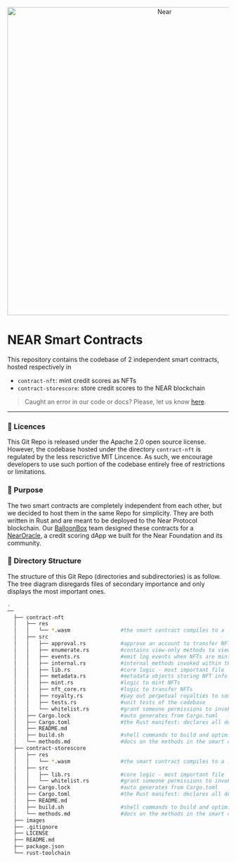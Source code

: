 <p align="center">
  <a href="https://near.org/">
    <img alt="Near" src="https://github.com/BalloonBox-Inc/near-oracle-contracts/blob/dev/images/inverted-primary-logo-bg.png" width="700" />
  </a>
</p>

# NEAR Smart Contracts
This repository contains the codebase of 2 independent smart contracts, hosted respectively in
- `contract-nft`: mint credit scores as NFTs
- `contract-storescore`: store credit scores to the NEAR blockchain

> Caught an error in our code or docs? Please, let us know [here](https://www.balloonbox.io/contact).
---

### :page_facing_up: Licences
This Git Repo is released under the Apache 2.0 open source license.
However, the codebase hosted under the directory `contract-nft` is regulated by the less rescrictive MIT Lincence. As such, we encourage developers to use such portion of the codebase entirely free of restrictions or limitations.

### :satellite: Purpose
The two smart contracts are completely independent from each other, but we decided to host them in the same Repo for simplicity. They are both written in Rust and are meant to be deployed to the Near Protocol blockchain. Our [BalloonBox](https://www.balloonbox.io/) team designed these contracts for a [NearOracle](https://test.nearoracle.com/), a credit scoring dApp we built for the Near Foundation and its community.

### :octopus: Directory Structure
The structure of this Git Repo (directories and subdirectories) is as follow. The tree diagram disregards files of secondary importance and only displays the most important ones.

```bash
.
──
  ├── contract-nft
  │   ├── res
  │   │   └── *.wasm                #the smart contract compiles to a .wasm file = the only file deployed to chain
  │   ├── src
  │   │   ├── approval.rs           #approve an account to transfer NFTs on your behalf
  │   │   ├── enumerate.rs          #contains view-only methods to view contract state
  │   │   ├── events.rs             #emit log events when NFTs are minted or transferred
  │   │   ├── internal.rs           #internal methods invoked within the contract itself
  │   │   ├── lib.rs                #core logic - most important file
  │   │   ├── metadata.rs           #metadata objects storing NFT info
  │   │   ├── mint.rs               #logic to mint NFTs
  │   │   ├── nft_core.rs           #logic to transfer NFTs
  │   │   ├── royalty.rs            #pay out perpetual royalties to someone
  │   │   ├── tests.rs              #unit tests of the codebase
  │   │   └── whitelist.rs          #grant someone permissions to invoke some methods
  │   ├── Cargo.lock                #auto generates from Cargo.toml
  │   ├── Cargo.toml                #the Rust manifest: declares all dependancies
  │   ├── README.md
  │   ├── build.sh                  #shell commands to build and optimize your smart contract
  │   └── methods.md                #docs on the methods in the smart contract and their cost
  ├── contract-storescore
  │   ├── res
  │   │   └── *.wasm                #the smart contract compiles to a .wasm file = the only file deployed to chain
  │   ├── src
  │   │   ├── lib.rs                #core logic - most important file
  │   │   └── whitelist.rs          #grant someone permissions to invoke some methods
  │   ├── Cargo.lock                #auto generates from Cargo.toml
  │   ├── Cargo.toml                #the Rust manifest: declares all dependancies
  │   ├── README.md
  │   ├── build.sh                  #shell commands to build and optimize your smart contract
  │   └── methods.md                #docs on the methods in the smart contract and their cost
  ├── images
  ├── .gitignore
  ├── LICENSE
  ├── README.md
  ├── package.json
  └── rust-toolchain
```